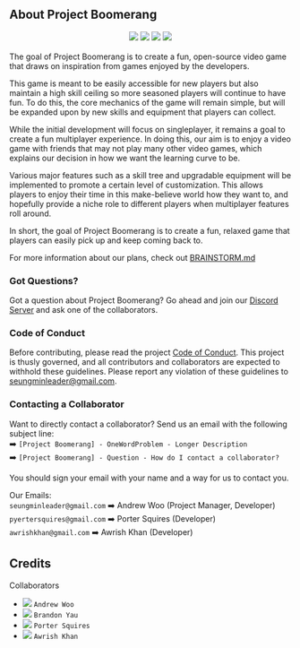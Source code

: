 ## About Project Boomerang
<div style="text-align:center">
<img src="https://github.com/wooandrew/boomerang/workflows/CMake/badge.svg"> 
<img src="https://img.shields.io/github/languages/top/wooandrew/boomerang"> 
<img src="https://img.shields.io/discord/769333702094225448?label=discord"> 
<img src="https://img.shields.io/badge/license-Modified%20MIT-brightgreen"> 
</div><br>
The goal of Project Boomerang is to create a fun, open-source video game that draws on inspiration from games enjoyed by the developers.

This game is meant to be easily accessible for new players but also maintain a high skill ceiling so more seasoned players will continue to have fun. To do this, the core mechanics of the game will remain simple, but will be expanded upon by new skills and equipment that players can collect.

While the initial development will focus on singleplayer, it remains a goal to create a fun multiplayer experience. In doing this, our aim is to enjoy a video game with friends that may not play many other video games, which explains our decision in how we want the learning curve to be.

Various major features such as a skill tree and upgradable equipment will be implemented to promote a certain level of customization. This allows players to enjoy their time in this make-believe world how they want to, and hopefully provide a niche role to different players when multiplayer features roll around.

In short, the goal of Project Boomerang is to create a fun, relaxed game that players can easily pick up and keep coming back to.

For more information about our plans, check out [BRAINSTORM.md](https://github.com/wooandrew/boomerang/blob/master/BRAINSTORM.md)

### Got Questions?
Got a question about Project Boomerang? Go ahead and join our [Discord Server](https://discord.gg/NaM4FtJ) and ask one of the collaborators.

### Code of Conduct
Before contributing, please read the project [Code of Conduct](https://github.com/wooandrew/boomerang/blob/master/CODE_OF_CONDUCT.md). This project is thusly governed, and all contributors and collaborators are expected to withhold these guidelines. Please report any violation of these guidelines to seungminleader@gmail.com.

### Contacting a Collaborator
Want to directly contact a collaborator? Send us an email with the following subject line:<br>
➡️ `[Project Boomerang] - OneWordProblem - Longer Description`<br>
➡️ `[Project Boomerang] - Question - How do I contact a collaborator?`

You should sign your email with your name and a way for us to contact you.

Our Emails:<br>
`seungminleader@gmail.com` ➡️ Andrew Woo (Project Manager, Developer)<br>
`pyertersquires@gmail.com` ➡️ Porter Squires (Developer)<br>
`awrishkhan@gmail.com` ➡️ Awrish Khan (Developer)


## Credits
Collaborators
- <img src="https://img.shields.io/badge/-dev-brightgreen?style=flat-square"> `Andrew Woo`
- <img src="https://img.shields.io/badge/-dev-brightgreen?style=flat-square"> `Brandon Yau`
- <img src="https://img.shields.io/badge/-dev-brightgreen?style=flat-square"> `Porter Squires`
- <img src="https://img.shields.io/badge/-dev-brightgreen?style=flat-square"> `Awrish Khan`
